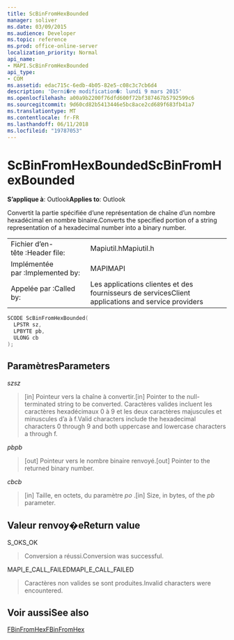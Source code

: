 ```yaml
---
title: ScBinFromHexBounded
manager: soliver
ms.date: 03/09/2015
ms.audience: Developer
ms.topic: reference
ms.prod: office-online-server
localization_priority: Normal
api_name:
- MAPI.ScBinFromHexBounded
api_type:
- COM
ms.assetid: edac715c-6edb-4b05-82e5-c08c3c7cb6d4
description: 'Derni�re modification�: lundi 9 mars 2015'
ms.openlocfilehash: a00a9b2200f76dfd600f72bf387467b5792599c6
ms.sourcegitcommit: 9d60cd82b5413446e5bc8ace2cd689f683fb41a7
ms.translationtype: MT
ms.contentlocale: fr-FR
ms.lasthandoff: 06/11/2018
ms.locfileid: "19787053"
---
```

# <a name="scbinfromhexbounded"></a><span data-ttu-id="6122d-103">ScBinFromHexBounded</span><span class="sxs-lookup"><span data-stu-id="6122d-103">ScBinFromHexBounded</span></span>

  
  
<span data-ttu-id="6122d-104">**S’applique à**: Outlook</span><span class="sxs-lookup"><span data-stu-id="6122d-104">**Applies to**: Outlook</span></span> 
  
<span data-ttu-id="6122d-105">Convertit la partie spécifiée d’une représentation de chaîne d’un nombre hexadécimal en nombre binaire.</span><span class="sxs-lookup"><span data-stu-id="6122d-105">Converts the specified portion of a string representation of a hexadecimal number into a binary number.</span></span> 
  
|||
|:-----|:-----|
|<span data-ttu-id="6122d-106">Fichier d’en-tête :</span><span class="sxs-lookup"><span data-stu-id="6122d-106">Header file:</span></span>  <br/> |<span data-ttu-id="6122d-107">Mapiutil.h</span><span class="sxs-lookup"><span data-stu-id="6122d-107">Mapiutil.h</span></span>  <br/> |
|<span data-ttu-id="6122d-108">Implémentée par :</span><span class="sxs-lookup"><span data-stu-id="6122d-108">Implemented by:</span></span>  <br/> |<span data-ttu-id="6122d-109">MAPI</span><span class="sxs-lookup"><span data-stu-id="6122d-109">MAPI</span></span>  <br/> |
|<span data-ttu-id="6122d-110">Appelée par :</span><span class="sxs-lookup"><span data-stu-id="6122d-110">Called by:</span></span>  <br/> |<span data-ttu-id="6122d-111">Les applications clientes et des fournisseurs de services</span><span class="sxs-lookup"><span data-stu-id="6122d-111">Client applications and service providers</span></span>  <br/> |
   
```cpp
SCODE ScBinFromHexBounded(
  LPSTR sz,
  LPBYTE pb,
  ULONG cb
);
```

## <a name="parameters"></a><span data-ttu-id="6122d-112">Paramètres</span><span class="sxs-lookup"><span data-stu-id="6122d-112">Parameters</span></span>

 <span data-ttu-id="6122d-113">_sz_</span><span class="sxs-lookup"><span data-stu-id="6122d-113">_sz_</span></span>
  
> <span data-ttu-id="6122d-114">[in] Pointeur vers la chaîne à convertir.</span><span class="sxs-lookup"><span data-stu-id="6122d-114">[in] Pointer to the null-terminated string to be converted.</span></span> <span data-ttu-id="6122d-115">Caractères valides incluent les caractères hexadécimaux 0 à 9 et les deux caractères majuscules et minuscules d’a à f.</span><span class="sxs-lookup"><span data-stu-id="6122d-115">Valid characters include the hexadecimal characters 0 through 9 and both uppercase and lowercase characters a through f.</span></span>
    
 <span data-ttu-id="6122d-116">_pb_</span><span class="sxs-lookup"><span data-stu-id="6122d-116">_pb_</span></span>
  
> <span data-ttu-id="6122d-117">[out] Pointeur vers le nombre binaire renvoyé.</span><span class="sxs-lookup"><span data-stu-id="6122d-117">[out] Pointer to the returned binary number.</span></span>
    
 <span data-ttu-id="6122d-118">_cb_</span><span class="sxs-lookup"><span data-stu-id="6122d-118">_cb_</span></span>
  
> <span data-ttu-id="6122d-119">[in] Taille, en octets, du paramètre _po_ .</span><span class="sxs-lookup"><span data-stu-id="6122d-119">[in] Size, in bytes, of the  _pb_ parameter.</span></span> 
    
## <a name="return-value"></a><span data-ttu-id="6122d-120">Valeur renvoy�e</span><span class="sxs-lookup"><span data-stu-id="6122d-120">Return value</span></span>

<span data-ttu-id="6122d-121">S_OK</span><span class="sxs-lookup"><span data-stu-id="6122d-121">S_OK</span></span>
  
> <span data-ttu-id="6122d-122">Conversion a réussi.</span><span class="sxs-lookup"><span data-stu-id="6122d-122">Conversion was successful.</span></span>
    
<span data-ttu-id="6122d-123">MAPI_E_CALL_FAILED</span><span class="sxs-lookup"><span data-stu-id="6122d-123">MAPI_E_CALL_FAILED</span></span>
  
> <span data-ttu-id="6122d-124">Caractères non valides se sont produites.</span><span class="sxs-lookup"><span data-stu-id="6122d-124">Invalid characters were encountered.</span></span>
    
## <a name="see-also"></a><span data-ttu-id="6122d-125">Voir aussi</span><span class="sxs-lookup"><span data-stu-id="6122d-125">See also</span></span>



[<span data-ttu-id="6122d-126">FBinFromHex</span><span class="sxs-lookup"><span data-stu-id="6122d-126">FBinFromHex</span></span>](fbinfromhex.md)

